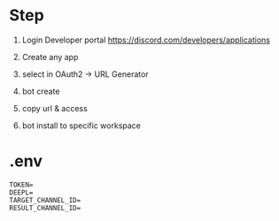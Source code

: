 # Step
1. Login Developer portal
https://discord.com/developers/applications

2. Create any app
3. select in OAuth2 -> URL Generator
4. bot create
5. copy url & access
6. bot install to specific workspace

# .env

```
TOKEN=
DEEPL=
TARGET_CHANNEL_ID=
RESULT_CHANNEL_ID=
```